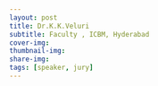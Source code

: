 ```yaml
---
layout: post
title: Dr.K.K.Veluri
subtitle: Faculty , ICBM, Hyderabad 
cover-img: 
thumbnail-img: 
share-img: 
tags: [speaker, jury]
---
```


